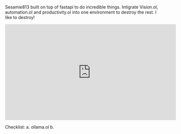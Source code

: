 Sesamie813 built on top of fastapi to do incredible things. Intigrate Vision.ol, automation.ol and productivity.ol into one environment to destroy the rest. I like to destroy! 


<iframe width="560" height="315" src="https://www.youtube-nocookie.com/embed/4BvjYabSl5A?si=TA8CRgrHloHDZG4e" title="YouTube video player" frameborder="0" allow="accelerometer; autoplay; clipboard-write; encrypted-media; gyroscope; picture-in-picture; web-share" allowfullscreen></iframe>

Checklist:
a. ollama.ol
b. 
